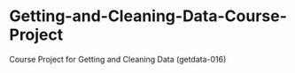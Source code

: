 Getting-and-Cleaning-Data-Course-Project
========================================

Course Project for Getting and Cleaning Data (getdata-016)
